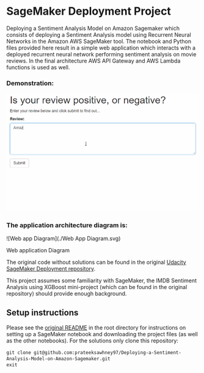 # SageMaker Deployment Project

Deploying a Sentiment Analysis Model on Amazon Sagemaker which consists of deploying a Sentiment Analysis model using Recurrent Neural Networks in the Amazon AWS SageMaker tool. The notebook and Python files provided here result in a simple web application which interacts with a deployed recurrent neural network performing sentiment analysis on movie reviews. In the final architecture AWS API Gateway and AWS Lambda functions is used as well.

### Demonstration:

![Web app example](./webapp.gif) 

### The application architecture diagram is:

![Web app Diagram](./Web App Diagram.svg) 

Web application Diagram

The original code without solutions can be found in the original [Udacity SageMaker Deployment repository](https://github.com/udacity/sagemaker-deployment).

This project assumes some familiarity with SageMaker, the IMDB Sentiment Analysis using XGBoost mini-project (which can be found in the original repository) should provide enough background.

## Setup instructions
Please see the [original README](https://github.com/udacity/sagemaker-deployment/tree/master/README.md) in the root directory for instructions on setting up a SageMaker notebook and downloading the project files (as well as the other notebooks). For the solutions only clone this repository:

```
git clone git@github.com:prateeksawhney97/Deploying-a-Sentiment-Analysis-Model-on-Amazon-Sagemaker.git
exit
```
